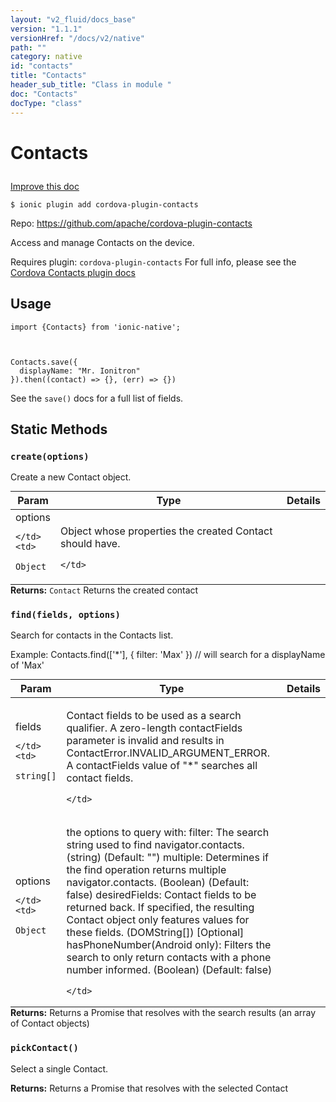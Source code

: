```yaml
---
layout: "v2_fluid/docs_base"
version: "1.1.1"
versionHref: "/docs/v2/native"
path: ""
category: native
id: "contacts"
title: "Contacts"
header_sub_title: "Class in module "
doc: "Contacts"
docType: "class"
---
```









<h1 class="api-title">

  
  Contacts
  

  

  

</h1>

<a class="improve-v2-docs" href='http://github.com/driftyco/ionic-native/edit/master/src/plugins/contacts.ts#L187'>
  Improve this doc
</a>





<!-- decorators -->


<pre><code>$ ionic plugin add cordova-plugin-contacts</code></pre>
<p>Repo:
  <a href="https://github.com/apache/cordova-plugin-contacts">
    https://github.com/apache/cordova-plugin-contacts
  </a>
</p>

<!-- description -->

<p>Access and manage Contacts on the device.</p>
<p>Requires plugin: <code>cordova-plugin-contacts</code>
For full info, please see the <a href="https://github.com/apache/cordova-plugin-contacts">Cordova Contacts plugin docs</a></p>



<!-- @usage tag -->

<h2>Usage</h2>

<pre><code class="lang-js">import {Contacts} from &#39;ionic-native&#39;;



Contacts.save({
  displayName: &quot;Mr. Ionitron&quot;
}).then((contact) =&gt; {}, (err) =&gt; {})
</code></pre>
<p>See the <code>save()</code> docs for a full list of fields.</p>




<!-- @property tags -->
<h2>Static Methods</h2>
<div id="create"></div>
<h3><code>create(options)</code>

</h3>



Create a new Contact object.



<table class="table param-table" style="margin:0;">
  <thead>
  <tr>
    <th>Param</th>
    <th>Type</th>
    <th>Details</th>
  </tr>
  </thead>
  <tbody>
  
  <tr>
    <td>
      options
      
      
    </td>
    <td>
      
<code>Object</code>
    </td>
    <td>
      <p>Object whose properties the created Contact should have.</p>

      
    </td>
  </tr>
  
  </tbody>
</table>





<div class="return-value" markdown="1">
  <i class="icon ion-arrow-return-left"></i>
  <b>Returns:</b> 
<code>Contact</code> Returns the created contact
</div>



<div id="find"></div>
<h3><code>find(fields,&nbsp;options)</code>

</h3>



Search for contacts in the Contacts list.

Example: Contacts.find(['*'], { filter: 'Max' }) // will search for a displayName of 'Max'



<table class="table param-table" style="margin:0;">
  <thead>
  <tr>
    <th>Param</th>
    <th>Type</th>
    <th>Details</th>
  </tr>
  </thead>
  <tbody>
  
  <tr>
    <td>
      fields
      
      
    </td>
    <td>
      
<code>string[]</code>
    </td>
    <td>
      <p>Contact fields to be used as a search qualifier.
 A zero-length contactFields parameter is invalid and results in ContactError.INVALID_ARGUMENT_ERROR.
 A contactFields value of &quot;*&quot; searches all contact fields.</p>

      
    </td>
  </tr>
  
  <tr>
    <td>
      options
      
      
    </td>
    <td>
      
<code>Object</code>
    </td>
    <td>
      <p>the options to query with:
  filter: The search string used to find navigator.contacts. (string) (Default: &quot;&quot;)
  multiple: Determines if the find operation returns multiple navigator.contacts. (Boolean) (Default: false)
  desiredFields: Contact fields to be returned back. If specified, the resulting Contact object only features values for these fields. (DOMString[]) [Optional]
  hasPhoneNumber(Android only): Filters the search to only return contacts with a phone number informed. (Boolean) (Default: false)</p>

      
    </td>
  </tr>
  
  </tbody>
</table>





<div class="return-value" markdown="1">
  <i class="icon ion-arrow-return-left"></i>
  <b>Returns:</b> 
 Returns a Promise that resolves with the search results (an array of Contact objects)


</div>



<div id="pickContact"></div>
<h3><code>pickContact()</code>

</h3>

Select a single Contact.






<div class="return-value" markdown="1">
  <i class="icon ion-arrow-return-left"></i>
  <b>Returns:</b> 
 Returns a Promise that resolves with the selected Contact


</div>




<!-- methods on the class --><!-- related link --><!-- end content block -->


<!-- end body block -->

